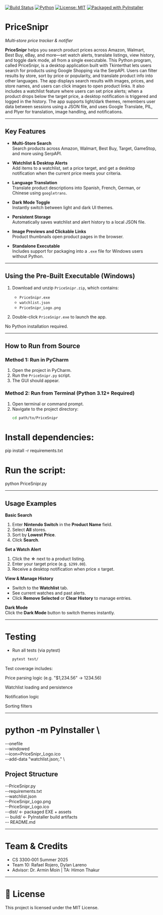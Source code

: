 [![Build Status](https://github.com/RafaelRoj8/CS_3300_Grp10_Project/actions/workflows/build.yml/badge.svg?branch=main)](https://github.com/RafaelRoj8/CS_3300_Grp10_Project/actions)
[![Python](https://img.shields.io/badge/Python-3.12-blue.svg)](https://www.python.org/)
[![License: MIT](https://img.shields.io/badge/License-MIT-yellow.svg)](LICENSE)
[![Packaged with PyInstaller](https://img.shields.io/badge/Packaged_with-PyInstaller-orange.svg)](https://pyinstaller.org/)


# PriceSnipr  
*Multi‑store price tracker & notifier*

**PriceSnipr** helps you search product prices across Amazon, Walmart, Best Buy, eBay, and more—set watch alerts, translate listings, view history, and toggle dark mode, all from a single executable. This Python program, called PriceSnipr, is a desktop application built with Tkinterthat lets users search for products using Google Shopping via the SerpAPI. Users can filter results by store, sort by price or popularity, and translate product info into other languages. The app displays search results with images, prices, and store names, and users can click images to open product links. It also includes a watchlist feature where users can set price alerts; when a product drops below the target price, a desktop notification is triggered and logged in the history. The app supports light/dark themes, remembers user data between sessions using a JSON file, and uses Google Translate, PIL, and Plyer for translation, image handling, and notifications.

---

## Key Features

- **Multi‑Store Search**  
  Search products across Amazon, Walmart, Best Buy, Target, GameStop, and more using SerpAPI.

- **Watchlist & Desktop Alerts**  
  Add items to a watchlist, set a price target, and get a desktop notification when the current price meets your criteria.

- **Language Translation**  
  Translate product descriptions into Spanish, French, German, or Chinese using `googletrans`.

- **Dark Mode Toggle**  
  Instantly switch between light and dark UI themes.

- **Persistent Storage**  
  Automatically saves watchlist and alert history to a local JSON file.

- **Image Previews and Clickable Links**  
  Product thumbnails open product pages in the browser.

- **Standalone Executable**  
  Includes support for packaging into a `.exe` file for Windows users without Python.

---

## Using the Pre-Built Executable (Windows)

1. Download and unzip `PriceSnipr.zip`, which contains:
   - `PriceSnipr.exe`
   - `watchlist.json`
   - `PriceSnipr_Logo.png`

2. Double-click `PriceSnipr.exe` to launch the app.

No Python installation required.

---

## How to Run from Source

### Method 1: Run in PyCharm

1. Open the project in PyCharm.
2. Run the `PriceSnipr.py` script.
3. The GUI should appear.

### Method 2: Run from Terminal (Python 3.12+ Required)

1. Open terminal or command prompt.
2. Navigate to the project directory:
      ```bash
   cd path/to/PriceSnipr

# Install dependencies:
pip install -r requirements.txt

# Run the script: 
python PriceSnipr.py

---

##  Usage Examples

**Basic Search**  
1. Enter **Nintendo Switch** in the **Product Name** field.  
2. Select **All** stores.  
3. Sort by **Lowest Price**.  
4. Click **Search**.

**Set a Watch Alert**  
1. Click the **☆** next to a product listing.  
2. Enter your target price (e.g. `$299.00`).  
3. Receive a desktop notification when price ≤ target.

**View & Manage History**  
- Switch to the **Watchlist** tab.  
- See current watches and past alerts.  
- Click **Remove Selected** or **Clear History** to manage entries.

**Dark Mode**  
Click the **Dark Mode** button to switch themes instantly.

---
#  Testing
- Run all tests (via pytest)
   ```bash
   pytest test/
   
Test coverage includes:

Price parsing logic (e.g. "$1,234.56" → 1234.56)

Watchlist loading and persistence

Notification logic

Sorting filters



---

# python -m PyInstaller \
  --onefile \
  --windowed \
  --icon=PriceSnipr_Logo.ico \
  --add-data "watchlist.json;." \

##  Project Structure

--PriceSnipr.py \
--requirements.txt \
--watchlist.json \
--PriceSnipr_Logo.png \
--PriceSnipr_Logo.ico \
--dist/                 ← packaged EXE + assets \
-- build/                ← PyInstaller build artifacts \
-- README.md


  ---

  #  Team & Credits
  
- CS 3300‑001 Summer 2025
- Team 10: Rafael Rojero, Dylan Lareno
- Advisor: Dr. Armin Moin | TA: Himon Thakur

---

# 📜 License
This project is licensed under the MIT License.



